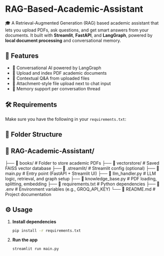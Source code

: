 # RAG-Based-Academic-Assistant
🎓 A Retrieval-Augmented Generation (RAG) based academic assistant that lets you upload PDFs, ask questions, and get smart answers from your documents.
It built with **Streamlit**, **FastAPI**, and **LangGraph**, powered by **local document processing** and conversational memory.

## 🚀 Features

- 💬 Conversational AI powered by LangGraph
- 📄 Upload and index PDF academic documents
- 🔎 Contextual Q&A from uploaded files
- 📎 Attachment-style file upload next to chat input
- 🧠 Memory support per conversation thread

## 🛠️ Requirements

Make sure you have the following in your `requirements.txt`:


## 📂 Folder Structure
## 📁 RAG-Academic-Assistant/
├── 📂 books/                    # Folder to store academic PDFs
├── 📂 vectorstore/              # Saved FAISS vector database
├── 📂 .streamlit/               # Streamlit config (optional)
├── 📄 main.py                   # Entry point (FastAPI + Streamlit UI)
├── 📄 llm_handler.py            # LLM logic, retrieval, and graph setup
├── 📄 knowledge_base.py         # PDF loading, splitting, embedding
├── 📄 requirements.txt          # Python dependencies
├── 📄 .env                      # Environment variables (e.g., GROQ_API_KEY)
└── 📄 README.md                 # Project documentation


## ⚙️ Usage

1. **Install dependencies**  
   ```bash
   pip install -r requirements.txt

2. **Run the app**  
   ```bash
   streamlit run main.py

